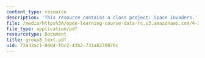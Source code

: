 ```yaml
---
content_type: resource
description: 'This resource contains a class project: Space Invaders.'
file: /media/https%3A/open-learning-course-data-rc.s3.amazonaws.com/4-303-the-production-of-space-art-architecture-and-urbanism-in-dialogue-fall-2006/73a32ac10404fbc242b2731a8270876c_group8_text.pdf
file_type: application/pdf
resourcetype: Document
title: group8_text.pdf
uid: 73a32ac1-0404-fbc2-42b2-731a8270876c
---
```

